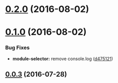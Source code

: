 <a name="0.2.0"></a>
# [0.2.0](https://github.com/voorhoede/demo-viewer/compare/v0.1.0...v0.2.0) (2016-08-02)



<a name="0.1.0"></a>
# [0.1.0](https://github.com/voorhoede/demo-viewer/compare/v0.0.3...v0.1.0) (2016-08-02)


### Bug Fixes

* **module-selector:** remove console.log ([d475121](https://github.com/voorhoede/demo-viewer/commit/d475121))



<a name="0.0.3"></a>
## [0.0.3](https://github.com/voorhoede/demo-viewer/compare/v0.0.2...v0.0.3) (2016-07-28)



